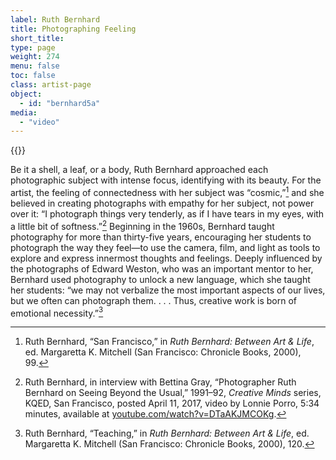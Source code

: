 ```yaml
---
label: Ruth Bernhard
title: Photographing Feeling
short_title:
type: page
weight: 274
menu: false
toc: false
class: artist-page
object:
  - id: "bernhard5a"
media:
  - "video"
---
```

{{<q-figure id="bernhard5a">}}

Be it a shell, a leaf, or a body, Ruth Bernhard approached each photographic subject with intense focus, identifying with its beauty. For the artist, the feeling of connectedness with her subject was “cosmic,”[^1] and she believed in creating photographs with empathy for her subject, not power over it: “I photograph things very tenderly, as if I have tears in my eyes, with a little bit of softness.”[^2] Beginning in the 1960s, Bernhard taught photography for more than thirty-five years, encouraging her students to photograph the way they feel—to use the camera, film, and light as tools to explore and express innermost thoughts and feelings. Deeply influenced by the photographs of Edward Weston, who was an important mentor to her, Bernhard used photography to unlock a new language, which she taught her students: “we may not verbalize the most important aspects of our lives, but we often can photograph them. . . . Thus, creative work is born of emotional necessity.”[^3]

[^1]: Ruth Bernhard, “San Francisco,” in *Ruth Bernhard: Between Art & Life*, ed. Margaretta K. Mitchell (San Francisco: Chronicle Books, 2000), 99.

[^2]: Ruth Bernhard, in interview with Bettina Gray, “Photographer Ruth Bernhard on Seeing Beyond the Usual,” 1991–92, *Creative Minds* series, KQED, San Francisco, posted April 11, 2017, video by Lonnie Porro, 5:34 minutes, available at [youtube.com/watch?v=DTaAKJMCOKg](https://www.youtube.com/watch?v=DTaAKJMCOKg).

[^3]: Ruth Bernhard, “Teaching,” in *Ruth Bernhard: Between Art & Life*, ed. Margaretta K. Mitchell (San Francisco: Chronicle Books, 2000), 120.
